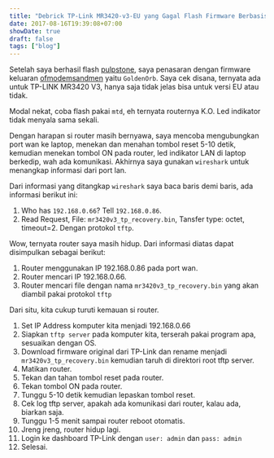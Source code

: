 ```yaml
---
title: "Debrick TP-Link MR3420-v3-EU yang Gagal Flash Firmware Berbasis OpenWRT"
date: 2017-08-16T19:39:08+07:00
showDate: true
draft: false
tags: ["blog"]
---
```

Setelah saya berhasil flash [pulpstone](http://pulpstone.pw), saya penasaran dengan firmware keluaran [ofmodemsandmen](https://ofmodemsandmen) yaitu `GoldenOrb`. Saya cek disana, ternyata ada untuk TP-LINK MR3420 V3, hanya saja tidak jelas bisa untuk versi EU atau tidak.

Modal nekat, coba flash pakai `mtd`, eh ternyata routernya K.O. Led indikator tidak menyala sama sekali.

Dengan harapan si router masih bernyawa, saya mencoba mengubungkan port wan ke laptop, menekan dan menahan tombol reset 5-10 detik, kemudian menekan tombol ON pada router, led indikator LAN di laptop berkedip, wah ada komunikasi. Akhirnya saya gunakan `wireshark` untuk menangkap informasi dari port lan.

Dari informasi yang ditangkap `wireshark` saya baca baris demi baris, ada informasi berikut ini:

1. Who has `192.168.0.66`? Tell `192.168.0.86`.
2. Read Request, File: `mr3420v3_tp_recovery.bin`, Tansfer type: octet, timeout=2. Dengan protokol `tftp`.

Wow, ternyata router saya masih hidup. Dari informasi diatas dapat disimpulkan sebagai berikut:

1. Router menggunakan IP 192.168.0.86 pada port wan.
2. Router mencari IP 192.168.0.66.
3. Router mencari file dengan nama `mr3420v3_tp_recovery.bin` yang akan diambil pakai protokol `tftp`

Dari situ, kita cukup turuti kemauan si router.

1. Set IP Address komputer kita menjadi 192.168.0.66
2. Siapkan `tftp server` pada komputer kita, terserah pakai program apa, sesuaikan dengan OS.
3. Download firmware original dari TP-Link dan rename menjadi `mr3420v3_tp_recovery.bin` kemudian taruh di direktori root tftp server.
4. Matikan router.
5. Tekan dan tahan tombol reset pada router.
6. Tekan tombol ON pada router.
7. Tunggu 5-10 detik kemudian lepaskan tombol reset.
8. Cek log tftp server, apakah ada komunikasi dari router, kalau ada, biarkan saja.
9. Tunggu 1-5 menit sampai router reboot otomatis.
10. Jreng jreng, router hidup lagi.
11. Login ke dashboard TP-Link dengan `user: admin` dan `pass: admin`
12. Selesai.

